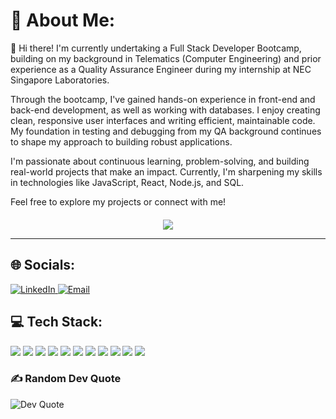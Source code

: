 

  <h1>💫 About Me:</h1>
  <p>👋 Hi there! I'm currently undertaking a Full Stack Developer Bootcamp, building on my background in Telematics (Computer Engineering) and prior experience as a Quality Assurance Engineer during my internship at NEC Singapore Laboratories.</p>
  
  <p>Through the bootcamp, I've gained hands-on experience in front-end and back-end development, as well as working with databases. I enjoy creating clean, responsive user interfaces and writing efficient, maintainable code. My foundation in testing and debugging from my QA background continues to shape my approach to building robust applications.</p>
  
  <p>I'm passionate about continuous learning, problem-solving, and building real-world projects that make an impact. Currently, I'm sharpening my skills in technologies like JavaScript, React, Node.js, and SQL.</p>
  
  <p>Feel free to explore my projects or connect with me!</p>
  
  <!-- Funny coder GIF -->
  <div align="center" style="margin-top: 20px;">
    <img src=https://media.giphy.com/media/lP8ezu4iNVmZYOZn3j/giphy.gif?cid=ecf05e47hprcqz62o16kquca7ldjsu7f69ufbfm91k6yvd1e&ep=v1_gifs_search&rid=giphy.gif&ct=g>
  </div>

  <hr>

  <h2>🌐 Socials:</h2>
  <a href="https://www.linkedin.com/in/foo-chee-yong-740612130/">
    <img src="https://img.shields.io/badge/LinkedIn-%230077B5.svg?logo=linkedin&logoColor=white" alt="LinkedIn">
  </a>
  <a href="mailto:cheeyong995@hotmail.com">
    <img src="https://img.shields.io/badge/Email-D14836?logo=gmail&logoColor=white" alt="Email">
  </a>

  <h2>💻 Tech Stack:</h2>
  <p>
    <img src="https://img.shields.io/badge/html5-%23E34F26.svg?style=for-the-badge&logo=html5&logoColor=white">
    <img src="https://img.shields.io/badge/java-%23ED8B00.svg?style=for-the-badge&logo=openjdk&logoColor=white">
    <img src="https://img.shields.io/badge/javascript-%23323330.svg?style=for-the-badge&logo=javascript&logoColor=%23F7DF1E">
    <img src="https://img.shields.io/badge/css3-%231572B6.svg?style=for-the-badge&logo=css3&logoColor=white">
    <img src="https://img.shields.io/badge/bootstrap-%238511FA.svg?style=for-the-badge&logo=bootstrap&logoColor=white">
    <img src="https://img.shields.io/badge/node.js-6DA55F?style=for-the-badge&logo=node.js&logoColor=white">
    <img src="https://img.shields.io/badge/mysql-4479A1.svg?style=for-the-badge&logo=mysql&logoColor=white">
    <img src="https://img.shields.io/badge/figma-%23F24E1E.svg?style=for-the-badge&logo=figma&logoColor=white">
    <img src="https://img.shields.io/badge/github-%23121011.svg?style=for-the-badge&logo=github&logoColor=white">
    <img src="https://img.shields.io/badge/jira-%230A0FFF.svg?style=for-the-badge&logo=jira&logoColor=white">
    <img src="https://img.shields.io/badge/Postman-FF6C37?style=for-the-badge&logo=postman&logoColor=white">
  </p>

  <h3>✍️ Random Dev Quote</h3>
  <img src="https://quotes-github-readme.vercel.app/api?type=horizontal&theme=radical" alt="Dev Quote">




  <!-- Proudly created with GPRM ( https://gprm.itsvg.in ) -->
</div>
